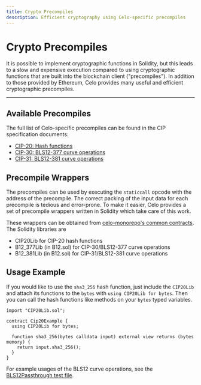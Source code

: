 ```yaml
---
title: Crypto Precompiles
description: Efficient cryptography using Celo-specific precompiles
---
```


# Crypto Precompiles

It is possible to implement cryptographic functions in Solidity, but this leads to a slow and expensive execution compared to using cryptographic functions that are built into the blockchain client ("precompiles"). In addition to those provided by Ethereum, Celo provides many useful and efficient cryptographic precompiles.
___

## Available Precompiles

The full list of Celo-specific precompiles can be found in the CIP specification documents:

* [CIP-20: Hash functions](https://github.com/celo-org/celo-proposals/blob/master/CIPs/cip-0020.md)
* [CIP-30: BLS12-377 curve operations](https://github.com/celo-org/celo-proposals/blob/master/CIPs/cip-0030.md)
* [CIP-31: BLS12-381 curve operations](https://github.com/celo-org/celo-proposals/blob/master/CIPs/cip-0031.md)

## Precompile Wrappers

The precompiles can be used by executing the `staticcall` opcode with the address of the precompile. The correct packing of the input data for each precompile is tedious and error-prone. To make it easier, Celo provides a set of precompile wrappers written in Solidity which take care of this work.

These wrappers can be obtained from [celo-monorepo's common contracts](https://github.com/celo-org/celo-monorepo/tree/master/packages/protocol/contracts/common). The Solidity libraries are

* CIP20Lib for CIP-20 hash functions
* B12_377Lib (in B12.sol) for CIP-30/BLS12-377 curve operations
* B12_381Lib (in B12.sol) for CIP-31/BLS12-381 curve operations

## Usage Example

If you would like to use the `sha3_256` hash function, just include the `CIP20Lib` and attach its functions to the `bytes` with `using CIP20Lib for bytes`. Then you can call the hash functions like methods on your `bytes` typed variables.

```solidity
import "CIP20Lib.sol";

contract Cip20Example {
  using CIP20Lib for bytes;

  function sha3_256(bytes calldata input) external view returns (bytes memory) {
    return input.sha3_256();
  }
}
```

For example usages of the BLS12 curve operations, see the [BLS12Passthrough test file](https://github.com/celo-org/celo-monorepo/blob/master/packages/protocol/contracts/common/test/BLS12Passthrough.sol).
